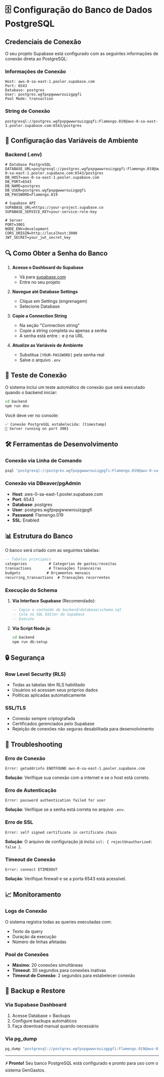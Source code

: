 # 🗄️ Configuração do Banco de Dados PostgreSQL

## Credenciais de Conexão

O seu projeto Supabase está configurado com as seguintes informações de conexão direta ao PostgreSQL:

### Informações de Conexão

```
Host: aws-0-sa-east-1.pooler.supabase.com
Port: 6543
Database: postgres
User: postgres.wgfpxpgwwwrouizgpgfi
Pool Mode: transaction
```

### String de Conexão

```
postgresql://postgres.wgfpxpgwwwrouizgpgfi:Flamengo.019@aws-0-sa-east-1.pooler.supabase.com:6543/postgres
```

## 🔐 Configuração das Variáveis de Ambiente

### Backend (.env)

```env
# Database PostgreSQL
DATABASE_URL=postgresql://postgres.wgfpxpgwwwrouizgpgfi:Flamengo.019@aws-0-sa-east-1.pooler.supabase.com:6543/postgres
DB_HOST=aws-0-sa-east-1.pooler.supabase.com
DB_PORT=6543
DB_NAME=postgres
DB_USER=postgres.wgfpxpgwwwrouizgpgfi
DB_PASSWORD=Flamengo.019

# Supabase API
SUPABASE_URL=https://your-project.supabase.co
SUPABASE_SERVICE_KEY=your-service-role-key

# Server
PORT=3001
NODE_ENV=development
CORS_ORIGIN=http://localhost:3000
JWT_SECRET=your_jwt_secret_key
```

## 🔍 Como Obter a Senha do Banco

1. **Acesse o Dashboard do Supabase**

   - Vá para [supabase.com](https://supabase.com)
   - Entre no seu projeto

2. **Navegue até Database Settings**

   - Clique em Settings (engrenagem)
   - Selecione Database

3. **Copie a Connection String**

   - Na seção "Connection string"
   - Copie a string completa ou apenas a senha
   - A senha está entre `:` e `@` na URL

4. **Atualize as Variáveis de Ambiente**
   - Substitua `[YOUR-PASSWORD]` pela senha real
   - Salve o arquivo `.env`

## 🧪 Teste de Conexão

O sistema inclui um teste automático de conexão que será executado quando o backend iniciar:

```bash
cd backend
npm run dev
```

Você deve ver no console:

```
✅ Conexão PostgreSQL estabelecida: [timestamp]
🚀 Server running on port 3001
```

## 🛠️ Ferramentas de Desenvolvimento

### Conexão via Linha de Comando

```bash
psql "postgresql://postgres.wgfpxpgwwwrouizgpgfi:Flamengo.019@aws-0-sa-east-1.pooler.supabase.com:6543/postgres"
```

### Conexão via DBeaver/pgAdmin

- **Host**: aws-0-sa-east-1.pooler.supabase.com
- **Port**: 6543
- **Database**: postgres
- **User**: postgres.wgfpxpgwwwrouizgpgfi
- **Password**: Flamengo.019
- **SSL**: Enabled

## 📊 Estrutura do Banco

O banco será criado com as seguintes tabelas:

```sql
-- Tabelas principais
categories          # Categorias de gastos/receitas
transactions        # Transações financeiras
budgets            # Orçamentos mensais
recurring_transactions  # Transações recorrentes
```

### Execução do Schema

1. **Via Interface Supabase** (Recomendado):

   ```sql
   -- Copie o conteúdo de backend/database/schema.sql
   -- Cole no SQL Editor do Supabase
   -- Execute
   ```

2. **Via Script Node.js**:
   ```bash
   cd backend
   npm run db:setup
   ```

## 🔒 Segurança

### Row Level Security (RLS)

- Todas as tabelas têm RLS habilitado
- Usuários só acessam seus próprios dados
- Políticas aplicadas automaticamente

### SSL/TLS

- Conexão sempre criptografada
- Certificados gerenciados pelo Supabase
- Rejeição de conexões não seguras desabilitada para desenvolvimento

## 🚨 Troubleshooting

### Erro de Conexão

```
Error: getaddrinfo ENOTFOUND aws-0-sa-east-1.pooler.supabase.com
```

**Solução**: Verifique sua conexão com a internet e se o host está correto.

### Erro de Autenticação

```
Error: password authentication failed for user
```

**Solução**: Verifique se a senha está correta no arquivo `.env`.

### Erro de SSL

```
Error: self signed certificate in certificate chain
```

**Solução**: O arquivo de configuração já inclui `ssl: { rejectUnauthorized: false }`.

### Timeout de Conexão

```
Error: connect ETIMEDOUT
```

**Solução**: Verifique firewall e se a porta 6543 está acessível.

## 📈 Monitoramento

### Logs de Conexão

O sistema registra todas as queries executadas com:

- Texto da query
- Duração da execução
- Número de linhas afetadas

### Pool de Conexões

- **Máximo**: 20 conexões simultâneas
- **Timeout**: 30 segundos para conexões inativas
- **Timeout de Conexão**: 2 segundos para estabelecer conexão

## 🔄 Backup e Restore

### Via Supabase Dashboard

1. Acesse Database > Backups
2. Configure backups automáticos
3. Faça download manual quando necessário

### Via pg_dump

```bash
pg_dump "postgresql://postgres.wgfpxpgwwwrouizgpgfi:Flamengo.019@aws-0-sa-east-1.pooler.supabase.com:6543/postgres" > backup.sql
```

---

**⚡ Pronto!** Seu banco PostgreSQL está configurado e pronto para uso com o sistema GenGastos.
